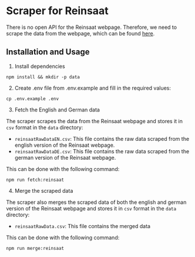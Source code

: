 # Scraper for Reinsaat

There is no open API for the Reinsaat webpage.
Therefore, we need to scrape the data from the webpage, which can be found [here](https://www.reinsaat.at/).

## Installation and Usage

1. Install dependencies

```shell
npm install && mkdir -p data
```

2. Create .env file from .env.example and fill in the required values:

```shell
cp .env.example .env
```

3. Fetch the English and German data

The scraper scrapes the data from the Reinsaat webpage and stores it in `csv` format in the `data` directory:

- `reinsaatRawDataEN.csv`: This file contains the raw data scraped from the english version of the Reinsaat webpage.
- `reinsaatRawDataDE.csv`: This file contains the raw data scraped from the german version of the Reinsaat webpage.

This can be done with the following command:

```shell
npm run fetch:reinsaat
```

4. Merge the scraped data

The scraper also merges the scraped data of both the english and german version of the Reinsaat webpage and stores it in `csv` format in the `data` directory:

- `reinsaatRawData.csv`: This file contains the merged data

This can be done with the following command:

```shell
npm run merge:reinsaat
```

